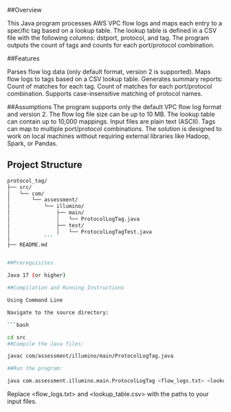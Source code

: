 ##Overview

This Java program processes AWS VPC flow logs and maps each entry to a specific tag based on a lookup table. The lookup table is defined in a CSV file with the following columns: dstport, protocol, and tag. The program outputs the count of tags and counts for each port/protocol combination.

##Features

Parses flow log data (only default format, version 2 is supported).
Maps flow logs to tags based on a CSV lookup table.
Generates summary reports:
Count of matches for each tag.
Count of matches for each port/protocol combination.
Supports case-insensitive matching of protocol names.

##Assumptions
The program supports only the default VPC flow log format and version 2.
The flow log file size can be up to 10 MB.
The lookup table can contain up to 10,000 mappings.
Input files are plain text (ASCII).
Tags can map to multiple port/protocol combinations.
The solution is designed to work on local machines without requiring external libraries like Hadoop, Spark, or Pandas.</n>

## Project Structure


```bash
protocol_tag/
├── src/
│   └── com/
│       └── assessment/
│           └── illumino/
│               ├── main/
│               │   └── ProtocolLogTag.java
│               ├── test/
│               │   └── ProtocolLogTagTest.java
│           ```    
├── README.md


##Prerequisites

Java 17 (or higher)

##Compilation and Running Instructions

Using Command Line

Navigate to the source directory:

```bash

cd src
##Compile the Java files:

javac com/assessment/illumino/main/ProtocolLogTag.java

##Run the program:

java com.assessment.illumino.main.ProtocolLogTag <flow_logs.txt> <lookup_table.csv>
```
Replace <flow_logs.txt> and <lookup_table.csv> with the paths to your input files.
